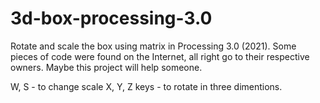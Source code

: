 # 3d-box-processing-3.0
Rotate and scale the box using matrix in Processing 3.0 (2021). Some pieces of code were found on the Internet, all right go to their respective owners. Maybe this project will help someone.

W, S - to change scale
X, Y, Z keys - to rotate in three dimentions.
